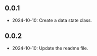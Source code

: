 ## 0.0.1

* 2024-10-10: Create a data state class.

## 0.0.2

* 2024-10-10: Update the readme file.
